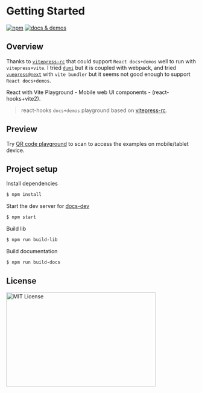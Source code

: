 # Getting Started

[![npm](https://img.shields.io/npm/v/rui-next)](https://www.npmjs.com/package/rui-next) <a href="https://nikoni.top/rui-next/docs/" target="_blank"><img src="https://img.shields.io/static/v1?label=&message=docs%20%26%20demos&color=3366cc" alt="docs & demos" /></a>

## Overview

Thanks to [`vitepress-rc`](https://github.com/cvnine/vitepress-rc) that could support `React docs+demos` well to run with `vitepress+vite`. I tried [`dumi`](https://d.umijs.org/) but it is coupled with webpack, and tried [`vuepress@next`](https://github.com/vuepress/vuepress-next) with `vite bundler` but it seems not good enough to support `React docs+demos`.

React with Vite Playground - Mobile web UI components - (react-hooks+vite2).

> react-hooks `docs+demos` playground based on [vitepress-rc](https://github.com/cvnine/vitepress-rc).

## Preview

Try [QR code playground](https://nikoni.top/rui-next/docs/components/qr-code/demo/index.html) to scan to access the examples on mobile/tablet device.

## Project setup

Install dependencies

```bash
$ npm install
```

Start the dev server for [docs-dev](http://localhost:3000/rui-next/docs/)

```bash
$ npm start
```

Build lib

```bash
$ npm run build-lib
```

Build documentation

```bash
$ npm run build-docs
```

## License

<img src="https://nikoni.top/images/niko-mit-react.png" alt="MIT License" width="396" height="250"/>
